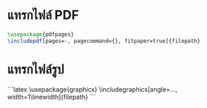 <h1><b> แทรกไฟล์ PDF </b></h1>

```latex
\usepackage{pdfpages}
\includepdf[pages=-, pagecommand={}, fitpaper=true]{filepath}
```

<h1><b> แทรกไฟล์รูป </b></h1>
```latex
\usepackage{graphicx}
\includegraphics[angle=..., width=1\linewidth]{filepath}
```
